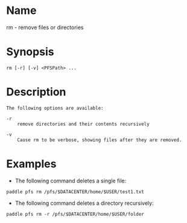 # Name  
rm - remove files or directories

# Synopsis
```
rm [-r] [-v] <PFSPath> ...
```

# Description

```
The following options are available:

-r 
	remove directories and their contents recursively
	
-v      
	Cause rm to be verbose, showing files after they are removed.
```

# Examples
- The following command deletes a single file:

```
paddle pfs rm /pfs/$DATACENTER/home/$USER/test1.txt
```

- The following command deletes a  directory recursively:

```
paddle pfs rm -r /pfs/$DATACENTER/home/$USER/folder
```
